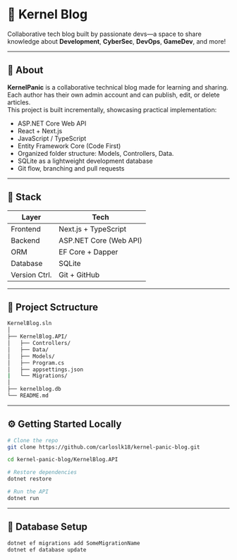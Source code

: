 # 🧠 Kernel Blog

Collaborative tech blog built by passionate devs—a space to share knowledge about **Development**, **CyberSec**, **DevOps**, **GameDev**, and more!

---

## 📌 About

**KernelPanic** is a collaborative technical blog made for learning and sharing. Each author has their own admin account and can publish, edit, or delete articles.  
This project is built incrementally, showcasing practical implementation:

- ASP.NET Core Web API
- React + Next.js
- JavaScript / TypeScript
- Entity Framework Core (Code First)
- Organized folder structure: Models, Controllers, Data.
- SQLite as a lightweight development database
- Git flow, branching and pull requests

---

## 🚀 Stack

| Layer         | Tech                                       |
|---------------|--------------------------------------------|
| Frontend      | Next.js + TypeScript                       |
| Backend       | ASP.NET Core (Web API)                     |
| ORM           | EF Core + Dapper                           |
| Database      | SQLite                                     |
| Version Ctrl. | Git + GitHub                               |

---

## 📂 Project Sctructure

```bash
KernelBlog.sln
│
├── KernelBlog.API/              
│   ├── Controllers/             
│   ├── Data/                    
│   ├── Models/                  
│   ├── Program.cs               
│   ├── appsettings.json
|   └── Migrations/         
│                  
├── kernelblog.db                
└── README.md                    
```
---

## ⚙️ Getting Started Locally

```bash
# Clone the repo
git clone https://github.com/carloslk18/kernel-panic-blog.git

cd kernel-panic-blog/KernelBlog.API

# Restore dependencies
dotnet restore

# Run the API
dotnet run
```
---

## 🧪 Database Setup

```bash
dotnet ef migrations add SomeMigrationName
dotnet ef database update
```

